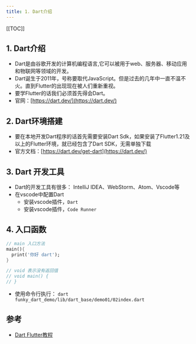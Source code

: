 ```yaml
---
title: 1. Dart介绍
---
```


[[TOC]]




## 1. Dart介绍

- Dart是由谷歌开发的计算机编程语言,它可以被用于web、服务器、移动应用 和物联网等领域的开发。
- Dart诞生于2011年，号称要取代JavaScript。但是过去的几年中一直不温不火。直到Flutter的出现现在被人们重新重视。
- 要学Flutter的话我们必须首先得会Dart。
- 官网：[https://dart.dev/](https://dart.dev/)


## 2. Dart环境搭建
    
- 要在本地开发Dart程序的话首先需要安装Dart Sdk，如果安装了Flutter1.21及以上的Flutter环境，就已经包含了Dart SDK，无需单独下载
- 官方文档：[https://dart.dev/get-dart](https://dart.dev/)



## 3. Dart 开发工具

- Dart的开发工具有很多： IntelliJ IDEA、WebStorm、Atom、Vscode等
- 在vscode中配置Dart
    - 安装vscode插件，`Dart`
    - 安装vscode插件，`Code Runner`


## 4. 入口函数

```dart
// main 入口方法
main(){
  print('你好 dart');
}

// void 表示没有返回值
// void main() { 
// }
```
- 使用命令行执行： `dart funky_dart_demo/lib/dart_base/demo01/02index.dart `



## 参考
- [Dart Flutter教程](https://www.bilibili.com/video/BV1S4411E7LY)